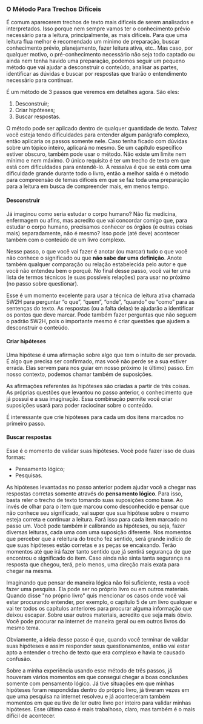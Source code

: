 ### O Método Para Trechos Difíceis

É comum aparecerem trechos de texto mais difíceis de serem analisados e interpretados. Isso porque nem sempre vamos ter o conhecimento prévio necessário para a leitura, principalmente, as mais difíceis. Para que uma leitura flua melhor é recomendado um mínimo de preparação, buscar conhecimento prévio, planejamento, fazer leitura ativa, etc.. Mas caso, por qualquer motivo, o pré-conhecimento necessário não seja todo captado ou ainda nem tenha havido uma preparação, podemos seguir um pequeno método que vai ajudar a desconstruir o conteúdo, analisar as partes, identificar as dúvidas e buscar por respostas que trarão o entendimento necessário para continuar.

É um método de 3 passos que veremos em detalhes agora. São eles:

1. Desconstruir;
2. Criar hipóteses;
3. Buscar respostas.

O método pode ser aplicado dentro de qualquer quantidade de texto. Talvez você esteja tendo dificuldades para entender algum parágrafo complexo, então aplicaria os passos somente nele. Caso tenha ficado com dúvidas sobre um tópico inteiro, aplicará no mesmo. Se um capítulo específico estiver obscuro, também pode usar o método. Não existe um limite nem mínimo e nem máximo. O único requisito é ter um trecho de texto em que está com dificuldades para entendê-lo. A ressalva é que se está com uma dificuldade grande durante todo o livro, então a melhor saída é o método para compreensão de temas difíceis em que se faz toda uma preparação para a leitura em busca de compreender mais, em menos tempo.

#### Desconstruir

Já imaginou como seria estudar o corpo humano? Não fiz medicina, enfermagem ou afins, mas acredito que vai concordar comigo que, para estudar o corpo humano, precisamos conhecer os órgãos (e outras coisas mais) separadamente, não é mesmo? Isso pode (até deve) acontecer também com o conteúdo de um livro complexo.

Nesse passo, o que você vai fazer é anotar (ou marcar) tudo o que você não conhece o significado ou que **não sabe dar uma definição**. Anote também qualquer comparação ou relação estabelecida pelo autor e que você não entendeu bem o porquê. No final desse passo, você vai ter uma lista de termos técnicos (e suas possíveis relações) para usar no próximo (no passo sobre questionar). 

Esse é um momento excelente para usar a técnica de leitura ativa chamada 5W2H para perguntar “o que”, “quem”, “onde”, “quando” ou “como” para as sentenças do texto. As respostas (ou a falta delas) te ajudarão a identificar os pontos que deve marcar. Pode também fazer perguntas que não seguem o padrão 5W2H, pois o importante mesmo é criar questões que ajudem a desconstruir o conteúdo.

#### Criar hipóteses

Uma hipótese é uma afirmação sobre algo que tem o intuito de ser provada. É algo que precisa ser confirmado, mas você não perde se a sua estiver errada. Elas servem para nos guiar em nosso próximo (e último) passo. Em nosso contexto, podemos chamar também de suposições.

As afirmações referentes às hipóteses são criadas a partir de três coisas. As próprias questões que levantou no passo anterior, o conhecimento que já possui e a sua imaginação. Essa combinação permite você criar suposições usará para poder raciocinar sobre o conteúdo.

É interessante que crie hipóteses para cada um dos itens marcados no primeiro passo.

#### Buscar respostas

Esse é o momento de validar suas hipóteses. Você pode fazer isso de duas formas:

* Pensamento lógico;
* Pesquisas.

As hipóteses levantadas no passo anterior podem ajudar você a chegar nas respostas corretas somente através do **pensamento lógico**. Para isso, basta reler o trecho de texto tomando suas suposições como base. Ao invés de olhar para o item que marcou como desconhecido e pensar que não conhece seu significado, vai supor que sua hipótese sobre o mesmo esteja correta e continuar a leitura. Fará isso para cada item marcado no passo um. Você pode também ir calibrando as hipóteses, ou seja, fazer diversas leituras, cada uma com uma suposição diferente. Nos momentos que perceber que a releitura do trecho fez sentido, será grande indício de que suas hipóteses estão corretas e as peças se encaixando. Terão momentos até que irá fazer tanto sentido que já sentirá segurança de que encontrou o significado do item. Caso ainda não sinta tanta segurança na resposta que chegou, terá, pelo menos, uma direção mais exata para chegar na mesma.

Imaginando que pensar de maneira lógica não foi suficiente, resta a você fazer uma pesquisa. Ela pode ser no próprio livro ou em outros materiais. Quando disse "no próprio livro" quis mencionar os casos onde você vai estar procurando entender, por exemplo, o capítulo 5 de um livro qualquer e vai ter todos os capítulos anteriores para procurar alguma informação que deixou escapar. Sobre usar outros materiais, acredito que seja mais óbvio. Você pode procurar na internet de maneira geral ou em outros livros do mesmo tema.

Obviamente, a ideia desse passo é que, quando você terminar de validar suas hipóteses e assim responder seus questionamentos, então vai estar apto a entender o trecho de texto que era complexo e havia te causado confusão.

Sobre a minha experiência usando esse método de três passos, já houveram vários momentos em que consegui chegar a boas conclusões somente com pensamento lógico. Já tive situações em que minhas hipóteses foram respondidas dentro do próprio livro, já tiveram vezes em que uma pesquisa na internet resolveu e já aconteceram também momentos em que eu tive de ler outro livro por inteiro para validar minhas hipóteses. Esse último caso é mais trabalhoso, claro, mas também é o mais difícil de acontecer.
